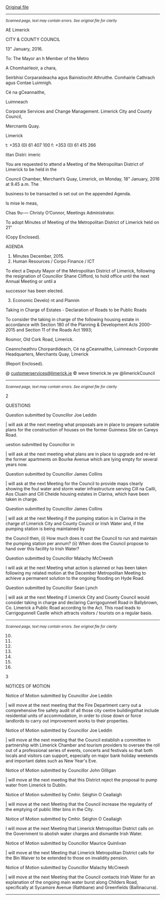 [Original file](https://www.limerick.ie/sites/default/files/media/documents/2017-06/Agenda%20-%20Meeting%20of%20Metropolitan%20District%20of%20Limerick%20-%2018th%20January%202016.pdf)

---
*<small>Scanned page, text may contain errors. See original file for clarity</small>*  

AE
Limerick

CITY & COUNTY
COUNCIL

13" January, 2016.

To: The Mayor an h Member of the Metro

A Chomhairleoir, a chara,

Seirbhisi Corparaideacha agus Bainistiocht Athruithe.
Comhairle Cathrach agus Contae Luimnigh.

Cé na gCeannaithe,

Luimneach

Corporate Services and Change Management.
Limerick City and County Council,

Mercnants Quay.

Limerick

t: +353 (0) 61 407 100
f: +353 (0) 61 415 266

litan Distri: imeric

You are requested to attend a Meeting of the Metropolitan District of Limerick to be held in the

Council Chamber, Merchant’s Quay, Limerick, on Monday, 18” January, 2016 at 9.45 a.m. The

business to be transacted is set out on the appended Agenda.

Is mise le meas,

Chas 9u-—
Christy O’Connor,
Meetings Administrator.

To adopt Minutes of Meeting of the Metropolitan District of Limerick held on 21"

(Copy Enclosed).

AGENDA
1. Minutes
December, 2015.
2. Human Resources / Corpo Finance / ICT

To elect a Deputy Mayor of the Metropolitan District of Limerick, following the resignation
of Councillor Shane Clifford, to hold office until the next Annual Meeting or until a

successor has been elected.

3. Economic Develo) nt and Plannin

Taking in Charge of Estates - Declaration of Roads to be Public Roads

To consider the taking in charge of the following housing estate in accordance with Section
180 of the Planning & Development Acts 2000-2015 and Section 11 of the Roads Act 1993;

Rosmor, Old Cork Road, Limerick.

Ceanncheathru Chorpardideach, Cé na gCeannaithe, Luimneach
Corporate Headquarters, Merchants Quay, Limerick

(Report Enclosed).

@ customerservices@limerick.ie
© weve timerick.te
yw @limerickCouncil


---
*<small>Scanned page, text may contain errors. See original file for clarity</small>*  

2

QUESTIONS

Question submitted by Councillor Joe Leddin

| will ask at the next meeting what proposals are in place to prepare suitable plans for the
construction of houses on the former Guinness Site on Careys Road.

uestion submitted by Councillor in

| will ask at the next meeting what plans are in place to upgrade and re-let the former
apartments on Bourke Avenue which are lying empty for several years now.

Question submitted by Councillor James Collins

| will ask at the next Meeting for the Council to provide maps clearly showing the foul
water and storm water infrastructure serving Cill na Cailli, Aos Cluain and Cill Cheide
housing estates in Clarina, which have been taken in charge.

Question submitted by Councillor James Collins

| will ask at the next Meeting if the pumping station is in Clarina in the charge of Limerick
City and County Council or Irish Water and, if the pumping station is being maintained by

the Council then,
(i) How much does it cost the Council to run and maintain the pumping station per annum?
(ii) When does the Council propose to hand over this facility to Irish Water?

Question submitted by Councillor Malachy McCreesh

I will ask at the next Meeting what action is planned or has been taken following my related
motion at the December Metropolitan Meeting to achieve a permanent solution to the
ongoing flooding on Hyde Road.

Question submitted by Councillor Sean Lynch

| will ask at the next Meeting if Limerick City and County Council would consider taking in
charge and declaring Carrigogunnell Road in Ballybrown, Co. Limerick a Public Road
according to the Act. This road leads to Carrigogunnell Castle which attracts visitors /
tourists on a regular basis.


---
*<small>Scanned page, text may contain errors. See original file for clarity</small>*  

10.

11.

12.

13.

14.

15.

16.

3

NOTICES OF MOTION

Notice of Motion submitted by Councillor Joe Leddin

| will move at the next meeting that the Fire Department carry out a comprehensive fire
safety audit of all those city centre buildingsthat include residential units of
accommodation, in order to close down or force landlords to carry out improvement works
to their properties.

Notice of Motion submitted by Councillor Joe Leddin

| will move at the next meeting that the Council establish a committee in partnership with
Limerick Chamber and tourism providers to oversee the roll out of a professional series of
events, concerts and festivals so that both locals and visitors can support, especially on
major bank holiday weekends and important dates such as New Year's Eve.

Notice of Motion submitted by Councillor John Gilligan

| will move at the next meeting that this District reject the proposal to pump water from
Limerick to Dublin.

Notice of Motion submitted by Cmhir. Séighin O Ceallaigh

| will move at the next Meeting that the Council increase the regularity of the emptying of
public litter bins in the City.

Notice of Motion submitted by Cmhir. Séighin O Ceallaigh

I will move at the next Meeting that Limerick Metropolitan District calls on the Government
to abolish water charges and dismantle Irish Water.

Notice of Motion submitted by Councillor Maurice Quinlivan

| will move at the next Meeting that Limerick Metropolitan District calls for the Bin Waiver
to be extended to those on invalidity pension.

Notice of Motion submitted by Councillor Malachy McCreesh

| will move at the next Meeting that the Council contacts Irish Water for an explanation of
the ongoing main water burst along Childers Road, specifically at Sycamore Avenue
(Rathbane) and Greenfields (Ballinacurra).


---
